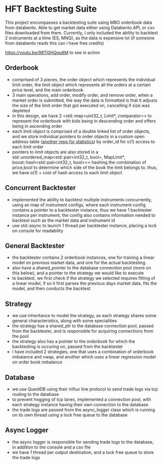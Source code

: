# HFT Backtesting Suite 
This project encompasses a backtesting suite using MBO orderbook data from databento. Able to get market data either using Databento API, or csv files downloaded from them. Currently, I only included the ability to backtest 2 instruments at a time (ES, MNQ), as the data is expensive lol (if someone from databento reads this can i have free credits) 

https://youtu.be/98Tl0HQqu6M to see in action 

## Orderbook 
- comprised of 3 pieces, the order object which represents the individual limit order, 
the limit object which represents all the orders at a certain price level, and the main orderbook
- 3 main operations, add order, modify order, and remove order, when a market order is submitted, the way the data is formatted 
is that it adjusts the size of the limit order that got executed on, cancelling if size was depleted 
- in this design, we have 2 <std::map<uint32_t, Limit*, comparator>> to represent the orderbook with bids being in descending order and offers being in ascending order
- each limit object is comprised of a double linked list of order objects, and we store individual pointers to order objects in a custom open address table ([another repo for statistics](https://github.com/DJ824/open-address-table)) by order_id for o(1) access to each limit order
- pointers to limit objects are also stored in a std::unordered_map<std::pair<int32_t, bool>, MapLimit*, boost::hash<std::pair<int32_t, bool>>> hashing the combination of price,bool to determine which side of the book the limit belongs to. thus, we have o(1) + cost of hash access to each limit object

## Concurrent Backtester 
- implemented the ability to backtest multiple instruments concurrently, using an map of instrument configs, where each instrument config contains a
pointer to a backtester instance, thus we have 1 backtester instance per instrument, the config also contains information needed to backtest such as the market data and instrument id 
- use std::async to launch 1 thread per backtester instance, placing a lock on console for readability 

## General Backtester 
- the backtester contains 2 orderbook instances, one for training a linear model on previous market data, and one for the actual backtesting 
- also have a shared_pointer to the database connection pool (more on this below), and a pointer to the strategy we would like to execute 
- to backtest, we first check if the strategy we selected requires fitting of a linear model, if so it first parses the previous days market data, fits the model, and then conducts the backtest

## Strategy 
- we use inheritance to model the strategy, as each strategy shares some general characteristics, along with some specialities 
- the strategy has a shared_ptr to the database connection pool, passed from the backtester, and is responsible for acquiring connections from the pool 
- the strategy also has a pointer to the orderbook for which the backtesting is occuring on, passed from the backtester 
- I have included 2 strategies, one that uses a combination of orderbook imbalance and vwap, and another which uses a linear regression model on order book imbalance

## Database 
- we use QuestDB using their influx line protocol to send trade logs via tcp routing to the database 
- to prevent hogging of tcp lanes, implemented a connection pool, with each strategy instance having their own connection to the database 
- the trade logs are passed from the async_logger class which is running on its own thread using a lock free queue to the database 

## Async Logger 
- the async logger is responsible for sending trade logs to the database, in addition to the console and a csv file 
- we have 1 thread per output destination, and a lock free queue to store the trade logs





